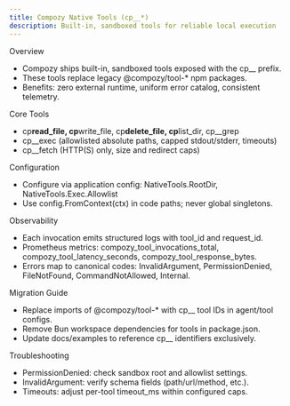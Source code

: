 ```yaml
---
title: Compozy Native Tools (cp__*)
description: Built-in, sandboxed tools for reliable local execution
---
```


Overview

- Compozy ships built-in, sandboxed tools exposed with the cp\_\_ prefix.
- These tools replace legacy @compozy/tool-\* npm packages.
- Benefits: zero external runtime, uniform error catalog, consistent telemetry.

Core Tools

- cp**read_file, cp**write_file, cp**delete_file, cp**list_dir, cp\_\_grep
- cp\_\_exec (allowlisted absolute paths, capped stdout/stderr, timeouts)
- cp\_\_fetch (HTTP(S) only, size and redirect caps)

Configuration

- Configure via application config: NativeTools.RootDir, NativeTools.Exec.Allowlist
- Use config.FromContext(ctx) in code paths; never global singletons.

Observability

- Each invocation emits structured logs with tool_id and request_id.
- Prometheus metrics: compozy_tool_invocations_total, compozy_tool_latency_seconds, compozy_tool_response_bytes.
- Errors map to canonical codes: InvalidArgument, PermissionDenied, FileNotFound, CommandNotAllowed, Internal.

Migration Guide

- Replace imports of @compozy/tool-\* with cp\_\_ tool IDs in agent/tool configs.
- Remove Bun workspace dependencies for tools in package.json.
- Update docs/examples to reference cp\_\_ identifiers exclusively.

Troubleshooting

- PermissionDenied: check sandbox root and allowlist settings.
- InvalidArgument: verify schema fields (path/url/method, etc.).
- Timeouts: adjust per-tool timeout_ms within configured caps.
